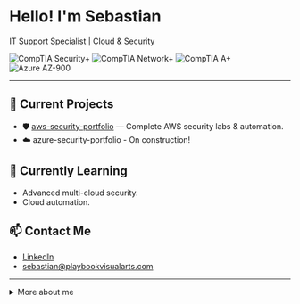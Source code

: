 # Hello! I'm Sebastian

IT Support Specialist | Cloud & Security

![CompTIA Security+](https://img.shields.io/badge/COMPTIA%20SECURITY+-ED6C47?style=for-the-badge&logo=lock)
![CompTIA Network+](https://img.shields.io/badge/COMPTIA%20NETWORK+-F7941E?style=for-the-badge&logo=server)
![CompTIA A+](https://img.shields.io/badge/COMPTIA%20A+-0079C1?style=for-the-badge&logo=computer)
![Azure AZ-900](https://img.shields.io/badge/AZURE%20AZ--900-0078D4?style=for-the-badge&logo=microsoftazure&logoColor=white)


---

## 🔭 Current Projects
- 🛡️ [aws-security-portfolio](https://github.com/AWS-Security-Portfolio) — Complete AWS security labs & automation.
- ☁️ azure-security-portfolio - On construction!

## 🌱 Currently Learning
- Advanced multi-cloud security.
- Cloud automation.

## 📫 Contact Me
- [LinkedIn](https://www.linkedin.com/in/sebastiansilc)
- sebastian@playbookvisualarts.com

---

<details>
<summary>More about me</summary>

Certifications:
- 🔒 CompTIA Security+
- 🖧 CompTIA Network+
- 🖥️  CompTIA A+
- ☁️ Microsoft Azure AZ 900
</details>
